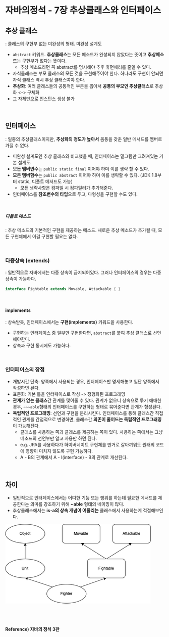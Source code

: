 # 자바의정석 - 7장 추상클래스와 인터페이스

## 추상 클래스

: 클래스의 구현부 없는 미완성의 형태. 미완성 설계도

* `abstract` 키워드. **추상클래스**는 모든 메소드가 완성되지 않았다는 뜻이고 **추상메소드**는 구현부가 없다는 뜻이다.
  * 추상 메소드라면 꼭 abstract를 명시해야 추후 휴먼에러를 줄일 수 있다.
* 자식클래스는 부모 클래스의 모든 것을 구현해주어야 한다. 하나라도 구현이 안되면 자식 클래스 역시 추상 클래스여야 한다.
* **추상화**: 여러 클래스들의 공통적인 부분을 뽑아서 **공통의 부모인 추상클래스**로 추상화 <-> 구체화
* 그 자체만으로 인스턴스 생성 불가

<br>

## 인터페이스

: 일종의 추상클래스이지만, **추상화의 정도가 높아서** 몸통을 갖춘 일반 메서드를 멤버로 가질 수 없다.

* 미완성 설계도인 추상 클래스와 비교했을 때, 인터페이스는 밑그림만 그려져있는 기본 설계도.
* **모든 멤버변수**는 `public static final` 이어야 하며 이를 생략 할 수 있다.
* **모든 멤버함수**는 `public abstract` 이어야 하며 이를 생략할 수 있다. (JDK 1.8부터 static, 디폴트 메서드도 가능)
  * 모든 생략사항은 컴파일 시 컴파일러가 추가해준다.
* 인터페이스를 **참조변수의 타입**으로 두고, 다형성을 구현할 수도 있다.

<br>

##### 디폴트 메소드

: 추상 메소드의 기본적인 구현을 제공하는 메소드. 새로운 추상 메소드가 추가될 때, 모든 구현체에서 이걸 구현할 필요는 없다.

<br>

### 다중상속 (extends)

: 일반적으로 자바에서는 다중 상속이 금지되어있다. 그러나 인터페이스의 경우는 다중 상속이 가능하다.

```java
interface Fightable extends Movable, Attackable { }
```

<br>

#### **implements**

: 상속받듯, 인터페이스에서는 **구현(implements)** 키워드을 사용한다.

* 구현하는 인터페이스 중 일부만 구현한다면, `abstract`를 붙여 추상 클래스로 선언해야한다.
* 상속과 구현 동시에도 가능하다.

<br>

### 인터페이스의 장점

* 개발시간 단축: 양쪽에서 사용되는 경우, 인터페이스만 명세해놓고 일단 양쪽에서 작성하면 된다.
* 표준화: 기본 틀을 인터페이스로 작성 -> 정형화된 프로그래밍
* **관계가 없는 클래스**간 관계를 맺어줄 수 있다. 관계가 없으니 상속으로 묶기 애매한 경우, `~~~able`형태의 인터페이스를 구현하는 형태로 묶어준다면 관계가 형성된다.
* **독립적인 프로그래밍**: 선언과 구현을 분리시킨다. 인터페이스를 통해 클래스간 직접적인 관계를 간접적으로 변경하면, 클래스간 **의존이 줄어드는 독립적인 프로그래밍**이 가능해진다.
  * 클래스를 사용하는 쪽과 클래스를 제공하는 쪽이 있다. 사용하는 쪽에서는 그냥 메소드의 선언부만 알고 사용만 하면 된다.
  * e.g. JPA를 사용하다가 하이버네이트 구현체를 딴거로 갈아끼워도 원래의 코드에 영향이 미치지 않도록 구현 가능하다.
  * A - B의 관계에서 A - I(interface) - B의 관계로 개선된다.

<br>

## 차이

* 일반적으로 인터페이스에서는 어떠한 기능 또는 행위를 하는데 필요한 메서드를 제공한다는 의미를 강조하기 위해 **~able** 형태의 네이밍이 많다. 
* 추상클래스에서는 **is-a의 상속 개념이 어울리는** 클래스에서 사용하는게 적절해보인다.

![interface_abstract](./images/interface_abstract.png) 

<br><br>

#### Reference) 자바의 정석 3판